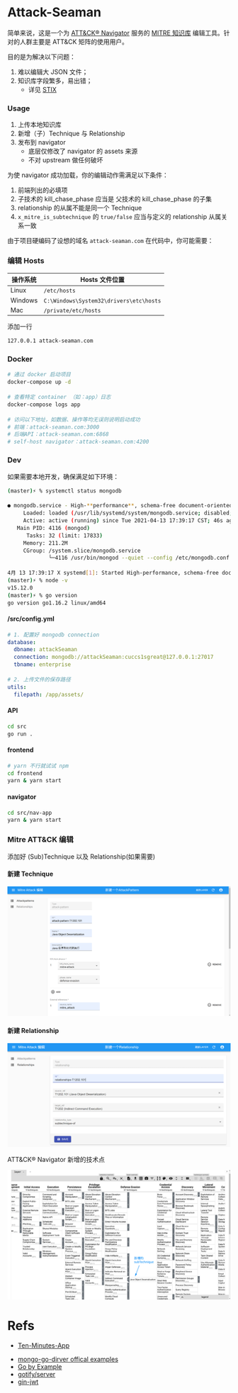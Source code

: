 # Attack-Seaman

简单来说，这是一个为 [ATT&CK® Navigator](https://mitre-attack.github.io/attack-navigator/) 服务的 [MITRE 知识库](https://github.com/mitre/cti/) 编辑工具。针对的人群主要是 ATT&CK 矩阵的使用用户。

目的是为解决以下问题：

1. 难以编辑大 JSON 文件；
2. 知识库字段繁多，易出错；
   - 详见 [STIX](https://oasis-open.github.io/cti-documentation/stix/intro.html)

### Usage

1. 上传本地知识库
2. 新增（子）Technique 与 Relationship
3. 发布到 navigator
   - 底层仅修改了 navigator 的 assets 来源
   - 不对 upstream 做任何破坏

为使 navigator 成功加载，你的编辑动作需满足以下条件：

1. 前端列出的必填项
2. 子技术的 kill_chase_phase 应当是 父技术的 kill_chase_phase 的子集
3. relationship 的从属不能是同一个 Technique
4. `x_mitre_is_subtechnique` 的 `true/false` 应当与定义的 relationship 从属关系一致

由于项目硬编码了设想的域名 `attack-seaman.com` 在代码中，你可能需要：

### 编辑 Hosts

| 操作系统 | Hosts 文件位置                          |
| -------- | --------------------------------------- |
| Linux    | `/etc/hosts`                            |
| Windows  | `C:\Windows\System32\drivers\etc\hosts` |
| Mac      | `/private/etc/hosts`                    |

添加一行

```bash
127.0.0.1 attack-seaman.com
```

### Docker

```sh
# 通过 docker 启动项目
docker-compose up -d

# 查看特定 container （如：app）日志
docker-compose logs app

# 访问以下地址，如数据、操作等均无误则说明启动成功
# 前端：attack-seaman.com:3000
# 后端API：attack-seaman.com:6868
# self-host navigator：attack-seaman.com:4200
```

### Dev

如果需要本地开发，确保满足如下环境：

```sh
(master)⚡ % systemctl status mongodb

● mongodb.service - High-**performance**, schema-free document-oriented database
     Loaded: loaded (/usr/lib/systemd/system/mongodb.service; disabled; vendor preset: disabled)
     Active: active (running) since Tue 2021-04-13 17:39:17 CST; 46s ago
   Main PID: 4116 (mongod)
      Tasks: 32 (limit: 17833)
     Memory: 211.2M
     CGroup: /system.slice/mongodb.service
             └─4116 /usr/bin/mongod --quiet --config /etc/mongodb.conf

4月 13 17:39:17 X systemd[1]: Started High-performance, schema-free document-oriented database.
(master)⚡ % node -v
v15.12.0
(master)⚡ % go version
go version go1.16.2 linux/amd64


```

#### /src/config.yml 
```yml
# 1. 配置好 mongodb connection
database:
  dbname: attackSeaman
  connection: mongodb://attackSeaman:cuccs1sgreat@127.0.0.1:27017
  tbname: enterprise

# 2. 上传文件的保存路径
utils:
  filepath: /app/assets/
```
#### API

```sh
cd src
go run .
```

#### frontend

```sh
# yarn 不行就试试 npm
cd frontend
yarn & yarn start
```

#### navigator
```sh
cd src/nav-app
yarn & yarn start

```


### Mitre ATT&CK 编辑
添加好 (Sub)Technique 以及 Relationship(如果需要)

#### 新建 Technique
![](./assets/attackpatterns_create.png)

#### 新建 Relationship
![](./assets/relationship_create.png)


ATT&CK® Navigator 新增的技术点

![](./assets/res.png)

# Refs

- [Ten-Minutes-App](https://github.com/Kirk-Wang/Ten-Minutes-App)

* [mongo-go-dirver offical examples](https://github.com/mongodb/mongo-go-driver/blob/master/examples/documentation_examples/examples.go)
* [Go by Example](https://gobyexample.com/)
* [gotify/server](https://github.com/gotify/server)
* [gin-jwt](https://github.com/appleboy/gin-jwt)